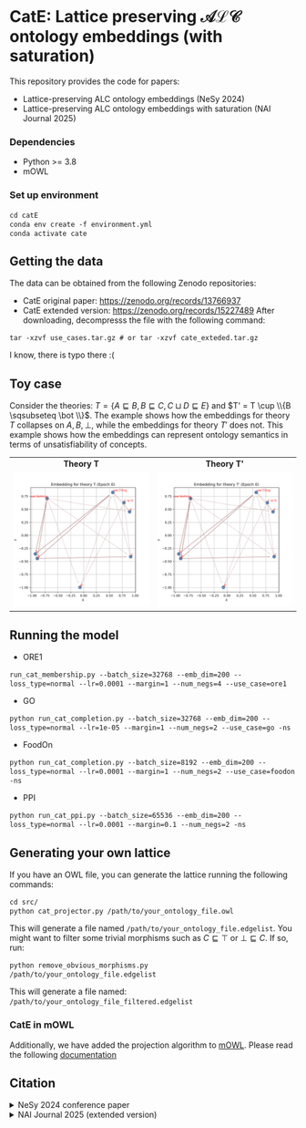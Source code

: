 # CatE: Lattice preserving $\mathcal{ALC}$ ontology embeddings (with saturation)

This repository provides the code for papers:
- Lattice-preserving ALC ontology embeddings (NeSy 2024)
- Lattice-preserving ALC ontology embeddings with saturation (NAI Journal 2025)

### Dependencies

* Python >= 3.8
* mOWL

### Set up environment

```
cd catE
conda env create -f environment.yml
conda activate cate
```

## Getting the data

The data can be obtained from the following Zenodo repositories: 
- CatE original paper: https://zenodo.org/records/13766937
- CatE extended version: https://zenodo.org/records/15227489
After downloading, decompresss the file with the following command:

```
tar -xzvf use_cases.tar.gz # or tar -xzvf cate_exteded.tar.gz
```

I know, there is typo there :(

## Toy case

 Consider the theories: $T = \{A\sqsubseteq B, B \sqsubseteq C, C
  \sqcup D \sqsubseteq E\}$ and $T' = T \cup \\{B \sqsubseteq
  \bot \\}$. The example shows how the embeddings for theory $T$
  collapses on $A,B,\bot$, while the embeddings for theory $T'$ does
  not. This example shows how the embeddings can represent ontology
  semantics in terms of unsatisfiability of concepts.


<table>
  <tr>
    <!-- Titles -->
    <td align="center"><strong>Theory T</strong></td>
    <td align="center"><strong>Theory T'</strong></td>
  </tr>
  <tr>
    <!-- GIFs -->
    <td align="center"><img src="figs/theory_t.gif" alt="Theory T" width="300"/></td>
    <td align="center"><img src="figs/theory_tt.gif" alt="Theory T'" width="300"/></td>
  </tr>
</table>


## Running the model
 
* ORE1

```
run_cat_membership.py --batch_size=32768 --emb_dim=200 --loss_type=normal --lr=0.0001 --margin=1 --num_negs=4 --use_case=ore1

```
 
* GO

```
python run_cat_completion.py --batch_size=32768 --emb_dim=200 --loss_type=normal --lr=1e-05 --margin=1 --num_negs=2 --use_case=go -ns
```
 
* FoodOn

```
python run_cat_completion.py --batch_size=8192 --emb_dim=200 --loss_type=normal --lr=0.0001 --margin=1 --num_negs=2 --use_case=foodon -ns
```

* PPI

```
python run_cat_ppi.py --batch_size=65536 --emb_dim=200 --loss_type=normal --lr=0.0001 --margin=0.1 --num_negs=2 -ns
```

## Generating your own lattice

If you have an OWL file, you can generate the lattice running the following commands:
```
cd src/
python cat_projector.py /path/to/your_ontology_file.owl
```
This will generate a file named `/path/to/your_ontology_file.edgelist`. 
You might want to filter some trivial morphisms such as $C \sqsubseteq \top$ or $\bot \sqsubseteq C$. If so, run:
```
python remove_obvious_morphisms.py /path/to/your_ontology_file.edgelist
```
This will generate a file named: `/path/to/your_ontology_file_filtered.edgelist`

### CatE in mOWL
Additionally, we have added the projection algorithm to [mOWL](https://github.com/bio-ontology-research-group/mowl). Please read the following [documentation](https://mowl.readthedocs.io/en/latest/graphs/projection.html)
   
## Citation
<details>
<summary>NeSy 2024 conference paper</summary>

```
@InProceedings{10.1007/978-3-031-71167-1_19,
author="Zhapa-Camacho, Fernando
and Hoehndorf, Robert",
editor="Besold, Tarek R.
and d'Avila Garcez, Artur
and Jimenez-Ruiz, Ernesto
and Confalonieri, Roberto
and Madhyastha, Pranava
and Wagner, Benedikt",
title="Lattice-Preserving {\$}{\$}{\backslash}mathcal {\{}ALC{\}}{\$}{\$}Ontology Embeddings",
booktitle="Neural-Symbolic Learning and Reasoning",
year="2024",
publisher="Springer Nature Switzerland",
address="Cham",
pages="355--369",
isbn="978-3-031-71167-1"
}
```
</details>

<details>
<summary>NAI Journal 2025 (extended version)</summary>

```
TODO
```
</details>
